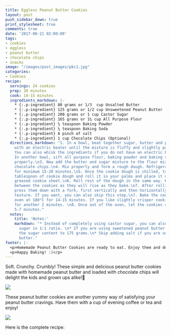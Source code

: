 ```yaml
---
title: Eggless Peanut Butter Cookies
layout: post
push_sidebar_down: true
print_stylesheet: true
comments: true
date: '2017-08-21 02:00:00'
tags:
- cookies
- eggless
- peanut butter
- chocolate chips
- snacks
image: "/images/post_images/pbc1.jpg"
categories:
- Cookies
recipe:
  servings: 24 cookies
  prep: 30 minutes
  cook: 14-15 minutes
  ingredients_markdown: |-
    * {:.p-ingredient} 80 grams or 1/3  cup Unsalted Butter
    * {:.p-ingredient} 125 grams or 1/2 cup Unsweetened Peanut Butter
    * {:.p-ingredient} 200 grams or 1 cup Castor Sugar
    * {:.p-ingredient} 165 grams or 1¼ cup All Purpose Flour
    * {:.p-ingredient} ½ teaspoon Baking Powder
    * {:.p-ingredient} ¼ teaspoon Baking Soda
    * {:.p-ingredient} A pinch of salt
    * {:.p-ingredient} 1 cup Chocolate Chips (Optional)
  directions_markdown: "1. In a bowl, beat together sugar, butter and peanut butter
    with an electric beater until the mixture is fluffy and slightly pale in colour.
    You can also whisk the ingredients if you do not have an electric beater. \n2.
    In another bowl, sift all purpose flour, baking powder and baking soda and mix
    properly.\n3. Now add the butter and sugar mixture to the flour mix followed by
    chocolate chips.\n4. Mix properly and form a rough dough. Refrigerate the dough
    for minimum 15-20 minutes.\n5. Once the cookie dough is chilled, take about 1
    tablespoon of cookie dough and roll it in your palms and place it on very lightly
    greased cookie sheet.\n6. Roll rest of the dough in the same way. Keep some distance
    between the cookies as they will rise as they bake.\n7. After rolling the cookies,
    press them down with a fork, first vertically and then horizontally for a designed
    texture. If you want, you can also skip this step.\n7. Bake the cookies in a preheated
    oven at 180°C for 14-15 minutes. If you like slightly crisper cookies, bake them
    for another 2 minutes. \n8. Once out of the oven, let the cookies cool down for
    5-7 minutes."
  notes:
    title: 'Notes:'
    markdown: "* Instead of completely using castor sugar, you can also use brown
      sugar in 1:1 ratio. \n* If you are using sweetened peanut butter then reduce
      the sugar content to 175 grams.\n* Skip adding salt if you are using salted
      butter."
footer: |-
  <p>Homemade Peanut Butter Cookies are ready to eat. Enjoy them and do let us know if you try this recipe at home! Leave a comment, take a picture, post it on Instagram and tag me @deepika2808.</p>
  <p>Happy Baking! :)</p>
---
```


Soft. Crunchy. Crumbly! These simple and delicious peanut butter cookies made with homemade peanut butter and loaded with chocolate chips will delight the kids and grown ups alike!🍪

![]({{site.url}}/images/post_images/pbc2.jpg)


These peanut butter cookies are another yummy way of satisfying your peanut butter cravings. Have them with a cup of evening coffee or tea and enjoy!

![]({{site.url}}/images/post_images/pbc3.jpg)



Here is the complete recipe:

